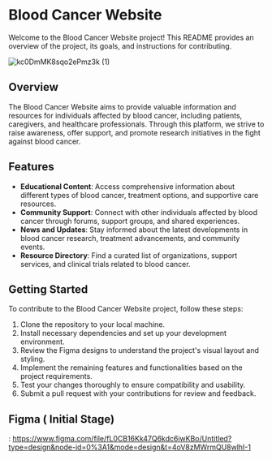 # Blood Cancer Website

Welcome to the Blood Cancer Website project! This README provides an overview of the project, its goals, and instructions for contributing.

![kc0DmMK8sqo2ePmz3k (1)](https://github.com/AmanMehta199816/AmanCODEWEB/assets/96304523/031a8243-7e9a-4728-91a3-d4e0bfb956aa)

## Overview

The Blood Cancer Website aims to provide valuable information and resources for individuals affected by blood cancer, including patients, caregivers, and healthcare professionals. Through this platform, we strive to raise awareness, offer support, and promote research initiatives in the fight against blood cancer.

## Features

- **Educational Content**: Access comprehensive information about different types of blood cancer, treatment options, and supportive care resources.
- **Community Support**: Connect with other individuals affected by blood cancer through forums, support groups, and shared experiences.
- **News and Updates**: Stay informed about the latest developments in blood cancer research, treatment advancements, and community events.
- **Resource Directory**: Find a curated list of organizations, support services, and clinical trials related to blood cancer.

## Getting Started

To contribute to the Blood Cancer Website project, follow these steps:

1. Clone the repository to your local machine.
2. Install necessary dependencies and set up your development environment.
3. Review the Figma designs to understand the project's visual layout and styling.
4. Implement the remaining features and functionalities based on the project requirements.
5. Test your changes thoroughly to ensure compatibility and usability.
6. Submit a pull request with your contributions for review and feedback.

## Figma ( Initial Stage)
: https://www.figma.com/file/fL0CB16Kk47Q6kdc6iwKBo/Untitled?type=design&node-id=0%3A1&mode=design&t=4oV8zMWrmQU8wlhI-1
